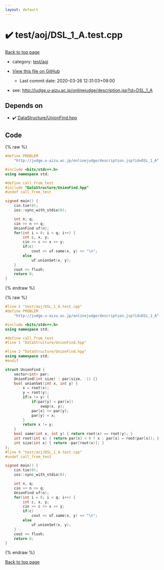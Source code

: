 ```yaml
---
layout: default
---
```


<!-- mathjax config similar to math.stackexchange -->
<script type="text/javascript" async
  src="https://cdnjs.cloudflare.com/ajax/libs/mathjax/2.7.5/MathJax.js?config=TeX-MML-AM_CHTML">
</script>
<script type="text/x-mathjax-config">
  MathJax.Hub.Config({
    TeX: { equationNumbers: { autoNumber: "AMS" }},
    tex2jax: {
      inlineMath: [ ['$','$'] ],
      processEscapes: true
    },
    "HTML-CSS": { matchFontHeight: false },
    displayAlign: "left",
    displayIndent: "2em"
  });
</script>

<script type="text/javascript" src="https://cdnjs.cloudflare.com/ajax/libs/jquery/3.4.1/jquery.min.js"></script>
<script src="https://cdn.jsdelivr.net/npm/jquery-balloon-js@1.1.2/jquery.balloon.min.js" integrity="sha256-ZEYs9VrgAeNuPvs15E39OsyOJaIkXEEt10fzxJ20+2I=" crossorigin="anonymous"></script>
<script type="text/javascript" src="../../../assets/js/copy-button.js"></script>
<link rel="stylesheet" href="../../../assets/css/copy-button.css" />


# :heavy_check_mark: test/aoj/DSL_1_A.test.cpp

<a href="../../../index.html">Back to top page</a>

* category: <a href="../../../index.html#0d0c91c0cca30af9c1c9faef0cf04aa9">test/aoj</a>
* <a href="{{ site.github.repository_url }}/blob/master/test/aoj/DSL_1_A.test.cpp">View this file on GitHub</a>
    - Last commit date: 2020-03-26 12:31:03+09:00


* see: <a href="http://judge.u-aizu.ac.jp/onlinejudge/description.jsp?id=DSL_1_A">http://judge.u-aizu.ac.jp/onlinejudge/description.jsp?id=DSL_1_A</a>


## Depends on

* :heavy_check_mark: <a href="../../../library/DataStructure/UnionFind.hpp.html">DataStructure/UnionFind.hpp</a>


## Code

<a id="unbundled"></a>
{% raw %}
```cpp
#define PROBLEM                                                                \
    "http://judge.u-aizu.ac.jp/onlinejudge/description.jsp?id=DSL_1_A"

#include <bits/stdc++.h>
using namespace std;

#define call_from_test
#include "DataStructure/UnionFind.hpp"
#undef call_from_test

signed main() {
    cin.tie(0);
    ios::sync_with_stdio(0);

    int n, q;
    cin >> n >> q;
    UnionFind uf(n);
    for(int i = 0; i < q; i++) {
        int c, x, y;
        cin >> c >> x >> y;
        if(c)
            cout << uf.same(x, y) << "\n";
        else
            uf.unionSet(x, y);
    }
    cout << flush;
    return 0;
}
```
{% endraw %}

<a id="bundled"></a>
{% raw %}
```cpp
#line 1 "test/aoj/DSL_1_A.test.cpp"
#define PROBLEM                                                                \
    "http://judge.u-aizu.ac.jp/onlinejudge/description.jsp?id=DSL_1_A"

#include <bits/stdc++.h>
using namespace std;

#define call_from_test
#line 1 "DataStructure/UnionFind.hpp"

#line 3 "DataStructure/UnionFind.hpp"
using namespace std;
#endif

struct UnionFind {
    vector<int> par;
    UnionFind(int size) : par(size, -1) {}
    bool unionSet(int x, int y) {
        x = root(x);
        y = root(y);
        if(x != y) {
            if(par[y] < par[x])
                swap(x, y);
            par[x] += par[y];
            par[y] = x;
        }
        return x != y;
    }
    bool same(int x, int y) { return root(x) == root(y); }
    int root(int x) { return par[x] < 0 ? x : par[x] = root(par[x]); }
    int size(int x) { return -par[root(x)]; }
};
#line 9 "test/aoj/DSL_1_A.test.cpp"
#undef call_from_test

signed main() {
    cin.tie(0);
    ios::sync_with_stdio(0);

    int n, q;
    cin >> n >> q;
    UnionFind uf(n);
    for(int i = 0; i < q; i++) {
        int c, x, y;
        cin >> c >> x >> y;
        if(c)
            cout << uf.same(x, y) << "\n";
        else
            uf.unionSet(x, y);
    }
    cout << flush;
    return 0;
}

```
{% endraw %}

<a href="../../../index.html">Back to top page</a>

